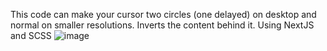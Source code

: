 This code can make your cursor two circles (one delayed) on desktop and normal on smaller resolutions. Inverts the content behind it.
Using NextJS and SCSS
![image](https://github.com/user-attachments/assets/8597c627-4abf-4533-a46f-a3d15a91ee45)
